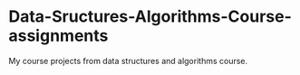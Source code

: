 # Data-Sructures-Algorithms-Course-assignments
My course projects from data structures and algorithms course.

